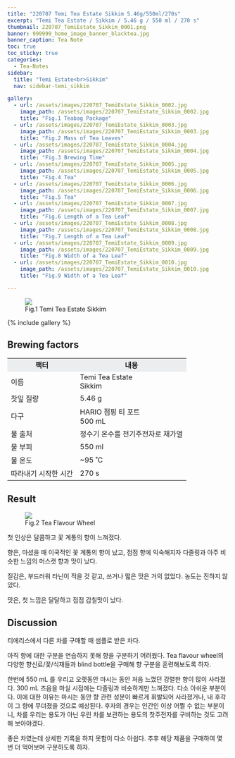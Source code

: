 ```yaml
---
title: "220707 Temi Tea Estate Sikkim 5.46g/550ml/270s"
excerpt: "Temi Tea Estate / Sikkim / 5.46 g / 550 ml / 270 s"
thumbnail: 220707_TemiEstate_Sikkim_0001.png
banner: 999999_home_image_banner_blacktea.jpg
banner_caption: Tea Note
toc: true
toc_sticky: true
categories:
  - Tea-Notes
sidebar:
  title: "Temi Estate<br>Sikkim"
  nav: sidebar-temi_sikkim

gallery:
  - url: /assets/images/220707_TemiEstate_Sikkim_0002.jpg
    image_path: /assets/images/220707_TemiEstate_Sikkim_0002.jpg
    title: "Fig.1 Teabag Package"
  - url: /assets/images/220707_TemiEstate_Sikkim_0003.jpg
    image_path: /assets/images/220707_TemiEstate_Sikkim_0003.jpg
    title: "Fig.2 Mass of Tea Leaves"
  - url: /assets/images/220707_TemiEstate_Sikkim_0004.jpg
    image_path: /assets/images/220707_TemiEstate_Sikkim_0004.jpg
    title: "Fig.3 Brewing Time"
  - url: /assets/images/220707_TemiEstate_Sikkim_0005.jpg
    image_path: /assets/images/220707_TemiEstate_Sikkim_0005.jpg
    title: "Fig.4 Tea"
  - url: /assets/images/220707_TemiEstate_Sikkim_0006.jpg
    image_path: /assets/images/220707_TemiEstate_Sikkim_0006.jpg
    title: "Fig.5 Tea"
  - url: /assets/images/220707_TemiEstate_Sikkim_0007.jpg
    image_path: /assets/images/220707_TemiEstate_Sikkim_0007.jpg
    title: "Fig.6 Length of a Tea Leaf"
  - url: /assets/images/220707_TemiEstate_Sikkim_0008.jpg
    image_path: /assets/images/220707_TemiEstate_Sikkim_0008.jpg
    title: "Fig.7 Length of a Tea Leaf"
  - url: /assets/images/220707_TemiEstate_Sikkim_0009.jpg
    image_path: /assets/images/220707_TemiEstate_Sikkim_0009.jpg
    title: "Fig.8 Width of a Tea Leaf"
  - url: /assets/images/220707_TemiEstate_Sikkim_0010.jpg
    image_path: /assets/images/220707_TemiEstate_Sikkim_0010.jpg
    title: "Fig.9 Width of a Tea Leaf"

---
```



<figure class="align-center">
  <a href="{{ site.url }}{{ site.baseurl }}/assets/images/220707_TemiEstate_Sikkim_0000.png">
  <img src="{{ site.url }}{{ site.baseurl }}/assets/images/220707_TemiEstate_Sikkim_0000.png">
  </a>
  <figcaption>
  Fig.1 Temi Tea Estate Sikkim
  </figcaption>
</figure>

{% include gallery %}

## Brewing factors

<div align="center">
  <table align = "center" >
      <tr bgcolor="#ebedef" align ="center">
      <td><b>팩터</b></td>
      <td><b>내용</b></td>
      </tr>
      <tr>
      <td>이름</td>
      <td>Temi Tea Estate<br>Sikkim</td>
      </tr>
      <tr>
      <td>찻잎 질량</td>
      <td>5.46 g</td>
      </tr>
      <tr>
      <td>다구</td>
      <td>HARIO 점핑 티 포트<br>500 mL</td>
      </tr>
      <tr>
    <td>물 출처</td>
      <td>정수기 온수를 전기주전자로 재가열</td>
      </tr>
      <tr>
    <td>물 부피</td>
      <td>550 ml</td>
      </tr>
      <tr>
    <td>물 온도</td>
      <td>~95 ˚C</td>
      </tr>
      <tr>
    <td>따라내기 시작한 시간</td>
      <td>270 s</td>
      </tr>
  </table>
</div>

## Result

<figure style="width: 450px" class="align-center">
  <a href="{{ site.url }}{{ site.baseurl }}/assets/images/200417_TeaFlavourWheel_eng.png">
  <img src="{{ site.url }}{{ site.baseurl }}/assets/images/200417_TeaFlavourWheel_eng.png">
  </a>
  <figcaption>
  Fig.2 Tea Flavour Wheel
  </figcaption>
  <!-- <p style="color:#aeb6bf;" style="font-size:16px;">Fig.1 Temi Tea Estate Sikkim</p> -->
</figure>

첫 인상은 달콤하고 꽃 계통의 향이 느껴졌다.

향은, 마셨을 때 이국적인 꽃 계통의 향이 났고, 점점 향에 익숙해지자 다즐링과 아주 비슷한 느낌의 머스캣 향과 맛이 났다.

질감은, 부드러워 타닌이 적을 것 같고, 쓰거나 떫은 맛은 거의 없었다. 농도는 진하지 않았다.

맛은, 첫 느낌은 달달하고 점점 감칠맛이 났다.

## Discussion

티에리스에서 다른 차를 구매할 때 샘플로 받은 차다.

아직 향에 대한 구분을 연습하지 못해 향을 구분하기 어려웠다. Tea flavour wheel의 다양한 향신료/꽃/식재들과 blind bottle을 구매해 향 구분을 훈련해보도록 하자.

한번에 550 mL 를 우리고 오랫동안 마시는 동안 처음 느꼈던 강렬한 향이 많이 사라졌다. 300 mL 즈음을 마실 시점에는 다즐링과 비슷하게만 느껴졌다. 다소 아쉬운 부분이다. 이에 대한 이유는 마시는 동안 향 관련 성분이 빠르게 휘발되어 사라졌거나, 내 후각이 그 향에 무뎌졌을 것으로 예상된다. 후자의 경우는 인간인 이상 어쩔 수 없는 부분이니, 차를 우리는 용도가 아닌 우린 차를 보관하는 용도의 찻주전자를 구비하는 것도 고려해 보아야겠다.

좋은 차였는데 상세한 기록을 하지 못함이 다소 아쉽다. 추후 해당 제품을 구매하여 몇 번 더 먹어보며 구분하도록 하자.
